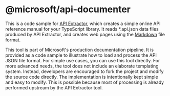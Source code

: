 # @microsoft/api-documenter

This is a code sample for [API Extractor](http://aka.ms/extractor), which creates a simple
online API reference manual for your TypeScript library.  It reads *.api.json data files
produced by API Extractor, and creates web pages using the
[Markdown](https://en.wikipedia.org/wiki/Markdown) file format.

This tool is part of Microsoft's production documentation pipeline.  It is provided
as a code sample to illustrate how to load and process the API JSON file format.  For simple
use cases, you can use this tool directly.  For more advanced needs, the tool does not
include an elaborate templating system.  Instead, developers are encouraged to fork the
project and modify the source code directly.  The implementation is intentionally kept
simple and easy to modify.  This is possible because most of processing is already
performed upstream by the API Extractor tool.
